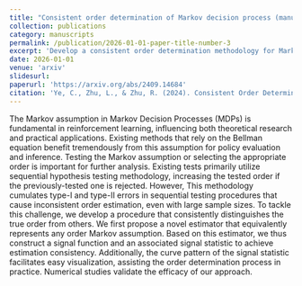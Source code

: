 ```yaml
---
title: "Consistent order determination of Markov decision process (manuscript)"
collection: publications
category: manuscripts
permalink: /publication/2026-01-01-paper-title-number-3
excerpt: 'Develop a consistent order determination methodology for Markov decision process'
date: 2026-01-01
venue: 'arxiv'
slidesurl: 
paperurl: 'https://arxiv.org/abs/2409.14684'
citation: 'Ye, C., Zhu, L., & Zhu, R. (2024). Consistent Order Determination of Markov Decision Process. arXiv preprint arXiv:2409.14684.'
---
```


The Markov assumption in Markov Decision Processes (MDPs) is fundamental in reinforcement learning, influencing both theoretical research and practical applications. Existing methods that rely on the Bellman equation benefit tremendously from this assumption for policy evaluation and inference. Testing the Markov assumption or selecting the appropriate order is important for further analysis. Existing tests primarily utilize sequential hypothesis testing methodology, increasing the tested order if the previously-tested one is rejected. However, This methodology cumulates type-I and type-II errors in sequential testing procedures that cause inconsistent order estimation, even with large sample sizes. To tackle this challenge, we develop a procedure that consistently distinguishes the true order from others. We first propose a novel estimator that equivalently represents any order Markov assumption. Based on this estimator, we thus construct a signal function and an associated signal statistic to achieve estimation consistency. Additionally, the curve pattern of the signal statistic facilitates easy visualization, assisting the order determination process in practice. Numerical studies validate the efficacy of our approach.
